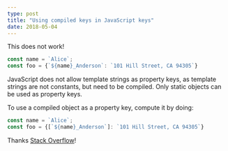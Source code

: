 ```yaml
---
type: post
title: "Using compiled keys in JavaScript keys"
date: 2018-05-04
---
```


This does not work!
```js
const name = `Alice`;
const foo = {`${name}_Anderson`: `101 Hill Street, CA 94305`}
```

JavaScript does not allow template strings as property keys,
as template strings are not constants, but need to be compiled. 
Only static objects can be used as property keys.

To use a compiled object as a property key, compute it by doing:
```js
const name = `Alice`;
const foo = {[`${name}_Anderson`]: `101 Hill Street, CA 94305`}
```

Thanks [Stack Overflow](https://stackoverflow.com/questions/33194138/template-string-as-object-property-name)!



